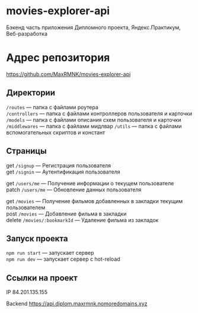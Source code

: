 # movies-explorer-api
Бэкенд часть приложения Дипломного проекта, Яндекс.Практикум, Веб-разработка  

# Адрес репозитория
https://github.com/MaxRMNK/movies-explorer-api  

## Директории
`/routes` — папка с файлами роутера  
`/controllers` — папка с файлами контроллеров пользователя и карточки   
`/models` — папка с файлами описания схем пользователя и карточки
`/middlewares` — папка с файлами мидлвар
`/utils` — папка с файлами вспомогательных скриптов и констант

## Страницы
get `/signup` — Регистрация пользователя  
get `/signin` — Аутентификация пользователя  
  
get `/users/me` — Получение информации о текущем пользователе  
patch `/users/me` — Обновление данных пользователя  
  
get `/movies` — Получение фильмов добавленных в закладки текущим пользователем  
post `/movies` — Добавление фильма в закладки  
delete `/movies/:bookmarkId` — Удаление фильма из закладок  
  
## Запуск проекта

`npm run start` — запускает сервер   
`npm run dev` — запускает сервер с hot-reload  

## Ссылки на проект

IP 84.201.135.155

Backend https://api.diplom.maxrmnk.nomoredomains.xyz  
